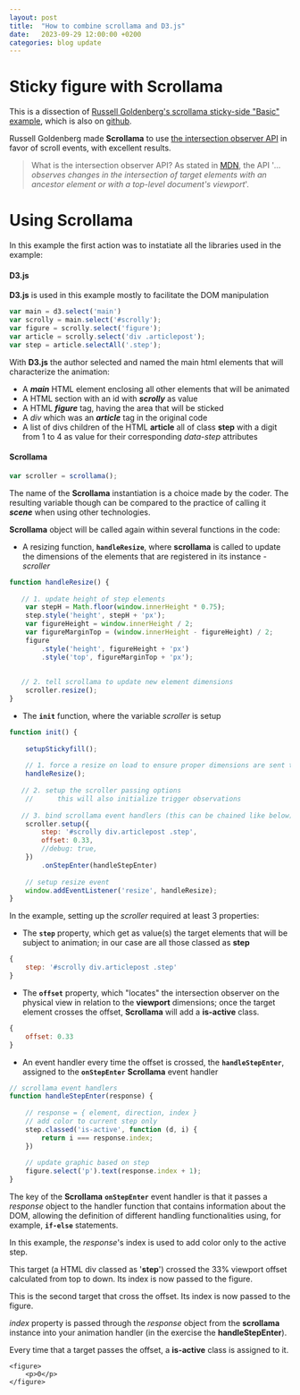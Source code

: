 ```yaml
---
layout: post
title:  "How to combine scrollama and D3.js"
date:   2023-09-29 12:00:00 +0200
categories: blog update
---
```


<link rel="stylesheet" href="{{ site.baseurl }}{% link src/posts/2023-09-29-combining-scrollama-and-d3js/2023-09-29-combining-scrollama-and-d3js.css %}">

# Sticky figure with Scrollama

This is a dissection of [Russell Goldenberg's scrollama sticky-side "Basic" example](https://russellsamora.github.io/scrollama/sticky-side/), which is also on [github](https://github.com/russellsamora/scrollama).

Russell Goldenberg made **Scrollama** to use [the intersection observer API](https://developer.mozilla.org/en-US/docs/Web/API/Intersection_Observer_API) in favor of scroll events, with excellent results.

> What is the intersection observer API? As stated in [MDN](https://developer.mozilla.org/en-US/docs/Web/API/Intersection_Observer_API), the API '*... observes changes in the intersection of target elements with an ancestor element or with a top-level document's viewport*'.

# Using Scrollama

In this example the first action was to instatiate all the libraries used in the example:

#### **D3.js**

**D3.js** is used in this example mostly to facilitate the DOM manipulation

```javascript
var main = d3.select('main')
var scrolly = main.select('#scrolly');
var figure = scrolly.select('figure');
var article = scrolly.select('div .articlepost');
var step = article.selectAll('.step');
```

With **D3.js** the author selected and named the main html elements that will characterize the animation:
- A ***main*** HTML element enclosing all other elements that will be animated
- A HTML section with an id with ***scrolly*** as value
- A HTML ***figure*** tag, having the area that will be sticked
- A *div* which was an ***article*** tag in the original code
- A list of divs children of the HTML **article** all of class **step** with a digit from 1 to 4 as value for their corresponding *data-step* attributes


#### **Scrollama**

```javascript
var scroller = scrollama();
```

The name of the **Scrollama** instantiation is a choice made by the coder. The resulting variable though can be compared to the practice of calling it ***scene*** when using other technologies. 

**Scrollama** object will be called again within several functions in the code:
* A resizing function, **```handleResize```**, where **scrollama** is called to update the dimensions of the elements that are registered in its instance - *scroller*

```javascript
function handleResize() {
			
   // 1. update height of step elements
    var stepH = Math.floor(window.innerHeight * 0.75);
    step.style('height', stepH + 'px');
    var figureHeight = window.innerHeight / 2;
    var figureMarginTop = (window.innerHeight - figureHeight) / 2;  
    figure
        .style('height', figureHeight + 'px')
        .style('top', figureMarginTop + 'px');
			
   
   // 2. tell scrollama to update new element dimensions
	scroller.resize();
}
```

* The **```init```** function, where the variable *scroller* is setup

```javascript
function init() {
			
    setupStickyfill();
			
    // 1. force a resize on load to ensure proper dimensions are sent to scrollama
	handleResize();
			
   // 2. setup the scroller passing options
	// 		this will also initialize trigger observations
			
   // 3. bind scrollama event handlers (this can be chained like below)
    scroller.setup({
        step: '#scrolly div.articlepost .step',
        offset: 0.33,
        //debug: true,
    })
        .onStepEnter(handleStepEnter)
    
    // setup resize event
    window.addEventListener('resize', handleResize);
}
```

In the example, setting up the *scroller* required at least 3 properties:
* The **```step```** property, which get as value(s) the target elements that will be subject to animation; in our case are all those classed as **step**

```javascript
{
    step: '#scrolly div.articlepost .step'
}
```

* The **```offset```** property, which "locates" the intersection observer on the physical view in relation to the **viewport** dimensions; once the target element crosses the offset, **Scrollama** will add a **is-active** class.

```javascript
{
    offset: 0.33
}
```
* An event handler every time the offset is crossed, the **```handleStepEnter```**, assigned to the **```onStepEnter```** **Scrollama** event handler 

```javascript
// scrollama event handlers
function handleStepEnter(response) {
			
    // response = { element, direction, index }
    // add color to current step only
    step.classed('is-active', function (d, i) {
        return i === response.index;
    })
			
    // update graphic based on step
	figure.select('p').text(response.index + 1);
}
```
The key of the **Scrollama** **```onStepEnter```** event handler is that it passes a *response* object to the handler function that contains information about the DOM, allowing the definition of different handling functionalities using, for example, **``if-else``** statements. 

In this example, the *response*'s index is used to add color only to the active step.


<section id='scrolly'>
    <div class="articlepost">
        <div class='step' data-step='1'>
            <div class="explain">
            <p>This target (a HTML div classed as '<strong>step</strong>') crossed the 33% viewport offset calculated from top to down. Its index is now passed to the figure.</p>            
            </div>
        </div>
        <div class='step' data-step='2'>
            <div class="explain">
            <p>This is the second target that cross the offset. Its index is now passed to the figure.</p>
            </div>
        </div>
        <div class='step' data-step='3'>
            <div class="explain">
            <p><em>index</em> property is passed through the <em>response</em> object from the <strong>scrollama</strong> instance into your animation handler (in the exercise the <strong>handleStepEnter</strong>).</p>
            </div>
        </div>
        <div class='step' data-step='4'>
            <div class="explain">
            <p>Every time that a target passes the offset, a  <strong>is-active</strong> class is assigned to it.</p>            
            </div>
        </div>
    </div>

    <figure>
        <p>0</p>
    </figure>
</section>
<section class="outro" id='outro'></section>

<script src="{{ site.baseurl }}{% link src/vendor/js/D3js/v7.8.5/d3.v7.min.js %}"></script>
<script src="{{ site.baseurl }}{% link src/vendor/js/scrollmagic/ScrollMagic.min.js %}"></script>
<script src="{{ site.baseurl }}{% link src/vendor/js/scrollama/v2.1.2/scrollama.v2.min.js %}"></script>
<script src="{{ site.baseurl }}{% link src/vendor/js/stickyfill/v2.1.0/stickyfill.v2.min.js %}"></script>
<script type="module" src="{{ site.baseurl }}{% link src/posts/2023-09-29-combining-scrollama-and-d3js/2023-09-29-combining-scrollama-and-d3js.js %}"></script>